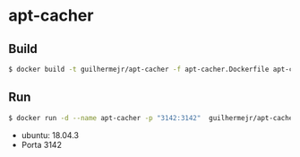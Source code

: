 # apt-cacher

## Build
```bash
$ docker build -t guilhermejr/apt-cacher -f apt-cacher.Dockerfile apt-cacher
```

## Run
```bash
$ docker run -d --name apt-cacher -p "3142:3142"  guilhermejr/apt-cacher
```

* ubuntu: 18.04.3
* Porta 3142